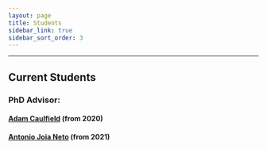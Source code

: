 ```yaml
---
layout: page
title: Students
sidebar_link: true
sidebar_sort_order: 3
---
```



___

## Current Students

### PhD Advisor:

#### [Adam Caulfield](https://people.rit.edu/~ac7717/) (from 2020)

#### [Antonio Joia Neto](https://www.linkedin.com/in/antonio-joia-neto-362782b2/) (from 2021)

